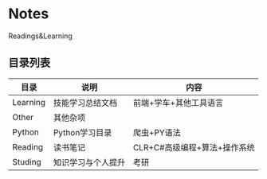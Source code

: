 # Notes

Readings&amp;Learning

## 目录列表

| 目录     | 说明               | 内容                         |
| -------- | ------------------ | ---------------------------- |
| Learning | 技能学习总结文档   | 前端+学车+其他工具语言       |
| Other    | 其他杂项           |                              |
| Python   | Python学习目录     | 爬虫+PY语法                  |
| Reading  | 读书笔记           | CLR+C#高级编程+算法+操作系统 |
| Studing  | 知识学习与个人提升 | 考研                         |
